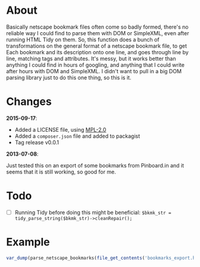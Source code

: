 # About

Basically netscape bookmark files often come so badly formed, there's
no reliable way I could find to parse them with DOM or SimpleXML,
even after running HTML Tidy on them. So, this function does a bunch of
transformations on the general format of a netscape bookmark file, to get
Each bookmark and its description onto one line, and goes through line by
line, matching tags and attributes. It's messy, but it works better than
anything I could find in hours of googling, and anything that I could
write after hours with DOM and SimpleXML. I didn't want to pull in a big
DOM parsing library just to do this one thing, so this is it.

# Changes

**2015-09-17**:

- Added a LICENSE file, using [MPL-2.0](https://tldrlegal.com/license/mozilla-public-license-2.0-%28mpl-2%29)
- Added a `composer.json` file and added to packagist
- Tag release v0.0.1

**2013-07-08**:

Just tested this on an export of some bookmarks from Pinboard.in
and it seems that it is still working, so good for me.

# Todo

- [ ] Running Tidy before doing this might be beneficial: `$bkmk_str = tidy_parse_string($bkmk_str)->cleanRepair();`

# Example

```php
var_dump(parse_netscape_bookmarks(file_get_contents('bookmarks_export.htm')));
```
